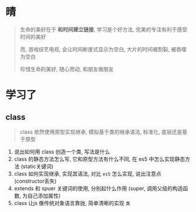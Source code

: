 # 晴

> 生命的美好在于 **和时间建立链接**, 学习是个好方法, 完美的专注有利于感受时间的美好
>
> 而, 游戏综艺电视, 会让时间断崖式显示为空白, 大片的时间被割裂, 被吞噬为空白
>
> 珍惜生命的美好, 随心而动, 和朋友做朋友



# 学习了

## class

> class 依然使用原型实现继承, 模拟基于类的继承语法, 标准化, 底层还是基于原型

1. 说出如何用 class 创造一个类, 写法是什么
2. class 的静态方法怎么写, 它和原型方法有什么不同, 在 es5 中怎么实现静态方法 (static关键词)
3. class 如何实现继承, 实现其语法, 对比 `es5` 怎么实现, 说出注意点(constructor丢失)
4. extends 和 spuer 关键词的使用, 分别起什么作用 (super, 调用父级的构造函数, 为自己添加属性)
5. class 让js 像传统对象语言靠拢, 简单清晰的实现 `类`